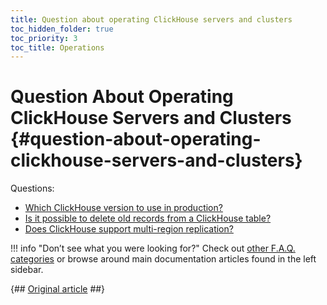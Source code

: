 ```yaml
---
title: Question about operating ClickHouse servers and clusters
toc_hidden_folder: true
toc_priority: 3
toc_title: Operations
---
```


# Question About Operating ClickHouse Servers and Clusters {#question-about-operating-clickhouse-servers-and-clusters}

Questions:

-   [Which ClickHouse version to use in production?](../../faq/operations/production.md)
-   [Is it possible to delete old records from a ClickHouse table?](../../faq/operations/delete-old-data.md)
-   [Does ClickHouse support multi-region replication?](../../faq/operations/multi-region-replication.md)

!!! info "Don’t see what you were looking for?"
    Check out [other F.A.Q. categories](../../faq/index.md) or browse around main documentation articles found in the left sidebar.

{## [Original article](https://clickhouse.com/docs/en/faq/production/) ##}
